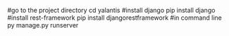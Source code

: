 #go to the project directory
cd yalantis
#install django
pip install django
#install rest-framework
pip install djangorestframework
#in command line 
py manage.py runserver
